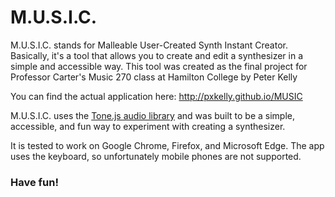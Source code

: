 # M.U.S.I.C.

M.U.S.I.C. stands for Malleable User-Created Synth Instant Creator. Basically, it's a tool that allows you to create and edit a synthesizer in a simple and accessible way. This tool was created as the final project for Professor Carter's Music 270 class at Hamilton College by Peter Kelly  

You can find the actual application here: http://pxkelly.github.io/MUSIC  

M.U.S.I.C. uses the [Tone.js audio library](https://tonejs.github.io/) and was built to be a simple, accessible, and fun way to experiment with creating a synthesizer.  

It is tested to work on Google Chrome, Firefox, and Microsoft Edge. The app uses the keyboard, so unfortunately mobile phones are not supported.  

### Have fun!
